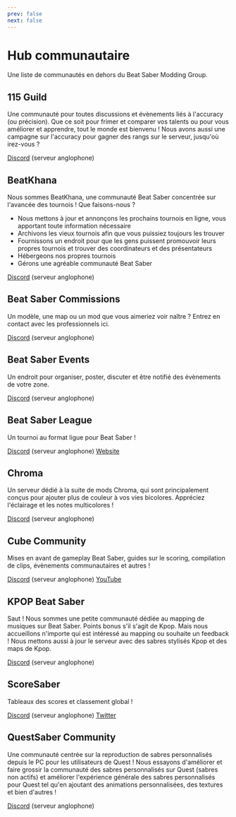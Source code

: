 ```yaml
---
prev: false
next: false
---
```


# Hub communautaire

Une liste de communautés en dehors du Beat Saber Modding Group.

## 115 Guild

Une communauté pour toutes discussions et évènements liés à l'accuracy (ou précision). Que ce soit pour frimer et comparer vos talents ou pour vous améliorer et apprendre, tout le monde est bienvenu ! Nous avons aussi une campagne sur l'accuracy pour gagner des rangs sur le serveur, jusqu'où irez-vous ?

[Discord](https://discord.gg/j8m8cxr) (serveur anglophone)

## BeatKhana

Nous sommes BeatKhana, une communauté Beat Saber concentrée sur l'avancée des tournois !
Que faisons-nous ?

- Nous mettons à jour et annonçons les prochains tournois en ligne, vous apportant toute information nécessaire
- Archivons les vieux tournois afin que vous puissiez toujours les trouver
- Fournissons un endroit pour que les gens puissent promouvoir leurs propres tournois et trouver des coordinateurs et des présentateurs
- Hébergeons nos propres tournois
- Gérons une agréable communauté Beat Saber

[Discord](https://discord.gg/5NjfSAC) (serveur anglophone)

## Beat Saber Commissions

Un modèle, une map ou un mod que vous aimeriez voir naître ? Entrez en contact avec les professionnels ici.

[Discord](https://discord.gg/e4f3WBBVnr) (serveur anglophone)

## Beat Saber Events

Un endroit pour organiser, poster, discuter et être notifié des évènements de votre zone.

[Discord](https://discord.gg/q92brWG) (serveur anglophone)

## Beat Saber League

Un tournoi au format ligue pour Beat Saber !

[Discord](https://discord.gg/nFJDVqS) (serveur anglophone)
[Website](https://beatsaberleague.com/)

## Chroma

Un serveur dédié à la suite de mods Chroma, qui sont principalement conçus pour ajouter plus de couleur à vos vies bicolores. Appréciez l'éclairage et les notes multicolores !

[Discord](https://discord.gg/BBntx2e) (serveur anglophone)

## Cube Community

Mises en avant de gameplay Beat Saber, guides sur le scoring, compilation de clips, évènements communautaires et autres !

[Discord](https://discord.gg/dwe8mbC) (serveur anglophone)
[YouTube](https://youtube.com/CubeCommunity)

## KPOP Beat Saber

Saut ! Nous sommes une petite communauté dédiée au mapping de musiques sur Beat Saber. Points bonus s'il s'agit de Kpop. Mais nous accueillons n'importe qui est intéressé au mapping ou souhaite un feedback ! Nous mettons aussi à jour le serveur avec des sabres stylisés Kpop et des maps de Kpop.

[Discord](https://discord.gg/c9uHGYP) (serveur anglophone)

## ScoreSaber

Tableaux des scores et classement global !

[Discord](https://discord.gg/WpuDMwU) (serveur anglophone)
[Twitter](https://twitter.com/scoresaber)

## QuestSaber Community

Une communauté centrée sur la reproduction de sabres personnalisés depuis le PC pour les utilisateurs de Quest ! Nous essayons d'améliorer et faire grossir la communauté des sabres personnalisés sur Quest (sabres non actifs) et améliorer l'expérience générale des sabres personnalisés pour Quest tel qu'en ajoutant des animations personnalisées, des textures et bien d'autres !

[Discord](https://discord.gg/NXnPYEh) (serveur anglophone)
